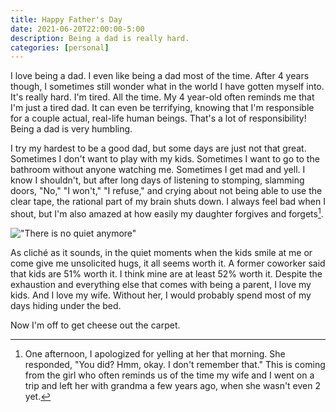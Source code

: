 ```yaml
---
title: Happy Father's Day
date: 2021-06-20T22:00:00-5:00
description: Being a dad is really hard.
categories: [personal]
---
```


I love being a dad. I even like being a dad most of the time. After 4 years though, I sometimes still wonder what in the world I have gotten myself into. It's really hard. I'm tired. All the time. My 4 year-old often reminds me that I'm just a tired dad. It can even be terrifying, knowing that I'm responsible for a couple actual, real-life human beings. That's a lot of responsibility! Being a dad is very humbling. 

I try my hardest to be a good dad, but some days are just not that great. Sometimes I don't want to play with my kids. Sometimes I want to go to the bathroom without anyone watching me. Sometimes I get mad and yell. I know I shouldn't, but after long days of listening to stomping, slamming doors, "No," "I won't," "I refuse," and crying about not being able to use the clear tape, the rational part of my brain shuts down. I always feel bad when I shout, but I'm also amazed at how easily my daughter forgives and forgets[^1].

!["There is no quiet anymore"](https://i.imgur.com/jATjOVM.jpeg)

As cliché as it sounds, in the quiet moments when the kids smile at me or come give me unsolicited hugs, it all seems worth it. A former coworker said that kids are 51% worth it. I think mine are at least 52% worth it. Despite the exhaustion and everything else that comes with being a parent, I love my kids. And I love my wife. Without her, I would probably spend most of my days hiding under the bed.

Now I'm off to get cheese out the carpet.

[^1]: One afternoon, I apologized for yelling at her that morning. She responded, "You did? Hmm, okay. I don't remember that." This is coming from the girl who often reminds us of the time my wife and I went on a trip and left her with grandma a few years ago, when she wasn't even 2 yet.